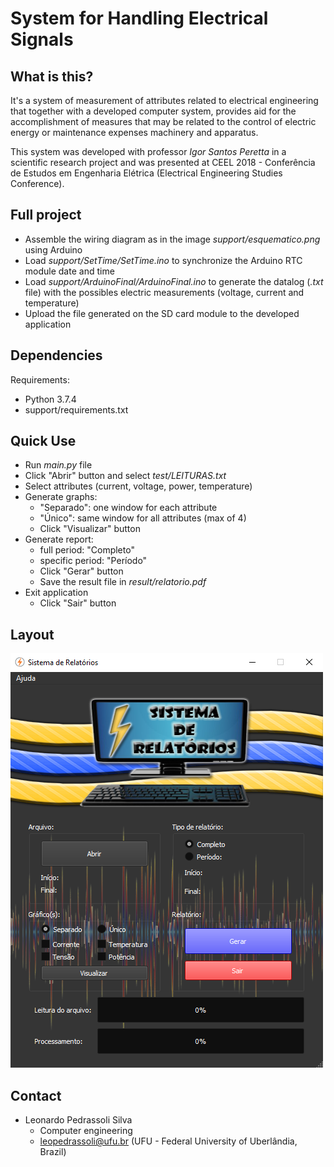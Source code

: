 # System for Handling Electrical Signals

## What is this?

It's a system of measurement of attributes related to electrical engineering that together with a developed computer system, provides aid  for  the  accomplishment  of  measures  that  may  be related to the control of electric energy or maintenance expenses machinery and apparatus.

This system was developed with professor *Igor Santos Peretta* in a scientific research project and was presented at CEEL 2018 - Conferência de Estudos em Engenharia Elétrica (Electrical Engineering Studies Conference).

## Full project

* Assemble the wiring diagram as in the image *support/esquematico.png* using Arduino
* Load *support/SetTime/SetTime.ino* to synchronize the Arduino RTC module date and time
* Load *support/ArduinoFinal/ArduinoFinal.ino* to generate the datalog (*.txt* file) with the possibles electric measurements (voltage, current and temperature)
* Upload the file generated on the SD card module to the developed application

## Dependencies

Requirements:

* Python 3.7.4
* support/requirements.txt

## Quick Use

* Run *main.py* file
* Click "Abrir" button and select *test/LEITURAS.txt*
* Select attributes (current, voltage, power, temperature)
* Generate graphs:
  * "Separado": one window for each attribute
  * "Único": same window for all attributes (max of 4)
  * Click "Visualizar" button
* Generate report:
  * full period: "Completo"
  * specific period: "Período"
  * Click "Gerar" button
  * Save the result file in *result/relatorio.pdf*
* Exit application
  * Click "Sair" button

## Layout

![final_layout](\src\img\layout_final.png)

## Contact

* Leonardo Pedrassoli Silva
  * Computer engineering
  * leopedrassoli@ufu.br (UFU - Federal University of Uberlândia, Brazil)
